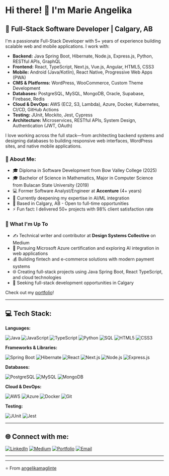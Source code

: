 # Hi there! 👋 I'm Marie Angelika

## 💼 Full-Stack Software Developer | Calgary, AB

I'm a passionate Full-Stack Developer with 5+ years of experience building scalable web and mobile applications. I work with:

- **Backend:** Java Spring Boot, Hibernate, Node.js, Express.js, Python, RESTful APIs, GraphQL
- **Frontend:** React, TypeScript, Next.js, Vue.js, Angular, HTML5, CSS3
- **Mobile:** Android (Java/Kotlin), React Native, Progressive Web Apps (PWA)
- **CMS & Platforms:** WordPress, WooCommerce, Custom Theme Development
- **Databases:** PostgreSQL, MySQL, MongoDB, Oracle, Supabase, Firebase, Redis
- **Cloud & DevOps:** AWS (EC2, S3, Lambda), Azure, Docker, Kubernetes, CI/CD, GitHub Actions
- **Testing:** JUnit, Mockito, Jest, Cypress
- **Architecture:** Microservices, RESTful APIs, System Design, Authentication (JWT, OAuth)

I love working across the full stack—from architecting backend systems and designing databases to building responsive web interfaces, WordPress sites, and native mobile applications.

### 🚀 About Me:

- 🎓 Diploma in Software Development from Bow Valley College (2025)
- 🎓 Bachelor of Science in Mathematics, Major in Computer Science from Bulacan State University (2019)
- 💻 Former Software Analyst/Engineer at **Accenture** (4+ years)
- 🌱 Currently deepening my expertise in AI/ML integration
- 📍 Based in Calgary, AB - Open to full-time opportunities
- ⚡ Fun fact: I delivered 50+ projects with 98% client satisfaction rate

### 🚀 What I'm Up To

- ✍️ Technical writer and contributor at **Design Systems Collective** on Medium
- 📜 Pursuing Microsoft Azure certification and exploring AI integration in web applications
- 💰 Building fintech and e-commerce solutions with modern payment systems
- 🌐 Creating full-stack projects using Java Spring Boot, React TypeScript, and cloud technologies
- 🎯 Seeking full-stack development opportunities in Calgary

Check out my [portfolio](https://marieangelikamaglinte.vercel.app)!

---

## 💻 Tech Stack:

**Languages:**

![Java](https://img.shields.io/badge/Java-ED8B00?style=for-the-badge&logo=openjdk&logoColor=white)
![JavaScript](https://img.shields.io/badge/JavaScript-F7DF1E?style=for-the-badge&logo=javascript&logoColor=black)
![TypeScript](https://img.shields.io/badge/TypeScript-007ACC?style=for-the-badge&logo=typescript&logoColor=white)
![Python](https://img.shields.io/badge/Python-3776AB?style=for-the-badge&logo=python&logoColor=white)
![SQL](https://img.shields.io/badge/SQL-4479A1?style=for-the-badge&logo=postgresql&logoColor=white)
![HTML5](https://img.shields.io/badge/HTML5-E34F26?style=for-the-badge&logo=html5&logoColor=white)
![CSS3](https://img.shields.io/badge/CSS3-1572B6?style=for-the-badge&logo=css3&logoColor=white)

**Frameworks & Libraries:**

![Spring Boot](https://img.shields.io/badge/Spring_Boot-6DB33F?style=for-the-badge&logo=spring&logoColor=white)
![Hibernate](https://img.shields.io/badge/Hibernate-59666C?style=for-the-badge&logo=hibernate&logoColor=white)
![React](https://img.shields.io/badge/React-20232A?style=for-the-badge&logo=react&logoColor=61DAFB)
![Next.js](https://img.shields.io/badge/Next.js-000000?style=for-the-badge&logo=nextdotjs&logoColor=white)
![Node.js](https://img.shields.io/badge/Node.js-339933?style=for-the-badge&logo=nodedotjs&logoColor=white)
![Express.js](https://img.shields.io/badge/Express.js-000000?style=for-the-badge&logo=express&logoColor=white)

**Databases:**

![PostgreSQL](https://img.shields.io/badge/PostgreSQL-316192?style=for-the-badge&logo=postgresql&logoColor=white)
![MySQL](https://img.shields.io/badge/MySQL-005C84?style=for-the-badge&logo=mysql&logoColor=white)
![MongoDB](https://img.shields.io/badge/MongoDB-4EA94B?style=for-the-badge&logo=mongodb&logoColor=white)

**Cloud & DevOps:**

![AWS](https://img.shields.io/badge/Amazon_AWS-232F3E?style=for-the-badge&logo=amazon-aws&logoColor=white)
![Azure](https://img.shields.io/badge/Microsoft_Azure-0089D6?style=for-the-badge&logo=microsoft-azure&logoColor=white)
![Docker](https://img.shields.io/badge/Docker-2496ED?style=for-the-badge&logo=docker&logoColor=white)
![Git](https://img.shields.io/badge/Git-F05032?style=for-the-badge&logo=git&logoColor=white)

**Testing:**

![JUnit](https://img.shields.io/badge/JUnit-25A162?style=for-the-badge&logo=junit5&logoColor=white)
![Jest](https://img.shields.io/badge/Jest-C21325?style=for-the-badge&logo=jest&logoColor=white)

---

## 🌐 Connect with me:

[![LinkedIn](https://img.shields.io/badge/LinkedIn-0077B5?style=for-the-badge&logo=linkedin&logoColor=white)](https://www.linkedin.com/in/marie-angelika-maglinte)
[![Medium](https://img.shields.io/badge/Medium-12100E?style=for-the-badge&logo=medium&logoColor=white)](https://medium.com/@maglinteangelika)
[![Portfolio](https://img.shields.io/badge/Portfolio-FF5722?style=for-the-badge&logo=google-chrome&logoColor=white)](https://marieangelikamaglinte.vercel.app)
[![Email](https://img.shields.io/badge/Email-D14836?style=for-the-badge&logo=gmail&logoColor=white)](mailto:maglinteangelika@gmail.com)

---

<!--
## 📊 GitHub Stats

![Marie's GitHub stats](https://github-readme-stats.vercel.app/api?username=gazijarin&show_icons=true&theme=radical)

![Top Langs](https://github-readme-stats.vercel.app/api/top-langs/?username=gazijarin&layout=compact&theme=radical)
-->

---

⭐️ From [angelikamaglinte](https://github.com/angelikamaglinte)
